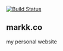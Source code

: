 [![Build Status](https://travis-ci.org/keller-mark/markk.co.svg?branch=master)](https://travis-ci.org/keller-mark/markk.co)

## markk.co
my personal website
